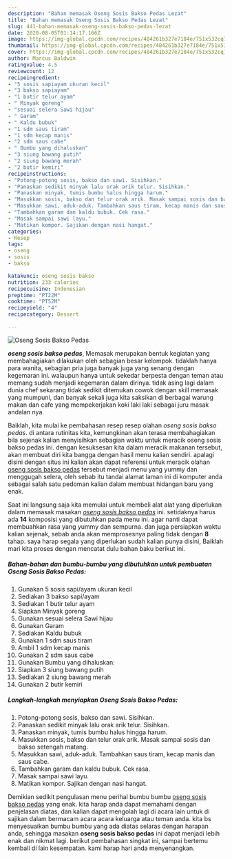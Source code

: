 ```yaml
---
description: "Bahan memasak Oseng Sosis Bakso Pedas Lezat"
title: "Bahan memasak Oseng Sosis Bakso Pedas Lezat"
slug: 441-bahan-memasak-oseng-sosis-bakso-pedas-lezat
date: 2020-08-05T01:14:17.166Z
image: https://img-global.cpcdn.com/recipes/484261b327e7184e/751x532cq70/oseng-sosis-bakso-pedas-foto-resep-utama.jpg
thumbnail: https://img-global.cpcdn.com/recipes/484261b327e7184e/751x532cq70/oseng-sosis-bakso-pedas-foto-resep-utama.jpg
cover: https://img-global.cpcdn.com/recipes/484261b327e7184e/751x532cq70/oseng-sosis-bakso-pedas-foto-resep-utama.jpg
author: Marcus Baldwin
ratingvalue: 4.5
reviewcount: 12
recipeingredient:
- "5 sosis sapiayam ukuran kecil"
- "3 bakso sapiayam"
- "1 butir telur ayam"
- " Minyak goreng"
- "sesuai selera Sawi hijau"
- " Garam"
- " Kaldu bubuk"
- "1 sdm saus tiram"
- "1 sdm kecap manis"
- "2 sdm saus cabe"
- " Bumbu yang dihaluskan"
- "3 siung bawang putih"
- "2 siung bawang merah"
- "2 butir kemiri"
recipeinstructions:
- "Potong-potong sosis, bakso dan sawi. Sisihkan."
- "Panaskan sedikit minyak lalu orak arik telur. Sisihkan."
- "Panaskan minyak, tumis bumbu halus hingga harum."
- "Masukkan sosis, bakso dan telur orak arik. Masak sampai sosis dan bakso setengah matang."
- "Masukkan sawi, aduk-aduk. Tambahkan saus tiram, kecap manis dan saus cabe."
- "Tambahkan garam dan kaldu bubuk. Cek rasa."
- "Masak sampai sawi layu."
- "Matikan kompor. Sajikan dengan nasi hangat."
categories:
- Resep
tags:
- oseng
- sosis
- bakso

katakunci: oseng sosis bakso 
nutrition: 233 calories
recipecuisine: Indonesian
preptime: "PT22M"
cooktime: "PT52M"
recipeyield: "4"
recipecategory: Dessert

---
```



![Oseng Sosis Bakso Pedas](https://img-global.cpcdn.com/recipes/484261b327e7184e/751x532cq70/oseng-sosis-bakso-pedas-foto-resep-utama.jpg)

<b><i>oseng sosis bakso pedas</i></b>, Memasak merupakan bentuk kegiatan yang membahagiakan dilakukan oleh sebagian besar kelompok. tidaklah hanya para wanita, sebagian pria juga banyak juga yang senang dengan kegemaran ini. walaupun hanya untuk sekedar berpesta dengan teman atau memang sudah menjadi kegemaran dalam dirinya. tidak asing lagi dalam dunia chef sekarang tidak sedikit ditemukan cowok dengan skill memasak yang mumpuni, dan banyak sekali juga kita saksikan di berbagai warung makan dan cafe yang mempekerjakan koki laki laki sebagai juru masak andalan nya.



Baiklah, kita mulai ke pembahasan resep resep olahan <i>oseng sosis bakso pedas</i>. di antara rutinitas kita, kemungkinan akan terasa membahagiakan bila sejenak kalian menyisihkan sebagian waktu untuk meracik oseng sosis bakso pedas ini. dengan kesuksesan kita dalam meracik makanan tersebut, akan membuat diri kita bangga dengan hasil menu kalian sendiri. apalagi disini dengan situs ini kalian akan dapat referensi untuk meracik olahan <u>oseng sosis bakso pedas</u> tersebut menjadi menu yang yummy dan menggugah selera, oleh sebab itu tandai alamat laman ini di komputer anda sebagai salah satu pedoman kalian dalam membuat hidangan baru yang enak.


Saat ini langsung saja kita memulai untuk membeli alat alat yang diperlukan dalam memasak masakan <u><i>oseng sosis bakso pedas</i></u> ini. setidaknya harus ada <b>14</b> komposisi yang dibutuhkan pada menu ini. agar nanti dapat membuahkan rasa yang yummy dan sempurna. dan juga persiapkan waktu kalian sejenak, sebab anda akan memprosesnya paling tidak dengan <b>8</b> tahap. saya harap segala yang diperlukan sudah kalian punya disini, Baiklah mari kita proses dengan mencatat dulu bahan baku berikut ini.

<!--inarticleads1-->

##### Bahan-bahan dan bumbu-bumbu yang dibutuhkan untuk pembuatan Oseng Sosis Bakso Pedas:

1. Gunakan 5 sosis sapi/ayam ukuran kecil
1. Sediakan 3 bakso sapi/ayam
1. Sediakan 1 butir telur ayam
1. Siapkan  Minyak goreng
1. Gunakan sesuai selera Sawi hijau
1. Gunakan  Garam
1. Sediakan  Kaldu bubuk
1. Gunakan 1 sdm saus tiram
1. Ambil 1 sdm kecap manis
1. Gunakan 2 sdm saus cabe
1. Gunakan  Bumbu yang dihaluskan:
1. Siapkan 3 siung bawang putih
1. Sediakan 2 siung bawang merah
1. Gunakan 2 butir kemiri




<!--inarticleads2-->

##### Langkah-langkah menyiapkan Oseng Sosis Bakso Pedas:

1. Potong-potong sosis, bakso dan sawi. Sisihkan.
1. Panaskan sedikit minyak lalu orak arik telur. Sisihkan.
1. Panaskan minyak, tumis bumbu halus hingga harum.
1. Masukkan sosis, bakso dan telur orak arik. Masak sampai sosis dan bakso setengah matang.
1. Masukkan sawi, aduk-aduk. Tambahkan saus tiram, kecap manis dan saus cabe.
1. Tambahkan garam dan kaldu bubuk. Cek rasa.
1. Masak sampai sawi layu.
1. Matikan kompor. Sajikan dengan nasi hangat.




Demikian sedikit pengulasan menu perihal bumbu bumbu <u>oseng sosis bakso pedas</u> yang enak. kita harap anda dapat memahami dengan penjelasan diatas, dan kalian dapat mengolah lagi di acara lain untuk di sajikan dalam bermacam acara acara keluarga atau teman anda. kita bs menyesuaikan bumbu bumbu yang ada diatas selaras dengan harapan anda, sehingga masakan <b>oseng sosis bakso pedas</b> ini dapat menjadi lebih enak dan nikmat lagi. berikut pembahasan singkat ini, sampai bertemu kembali di lain kesempatan. kami harap hari anda menyenangkan.
